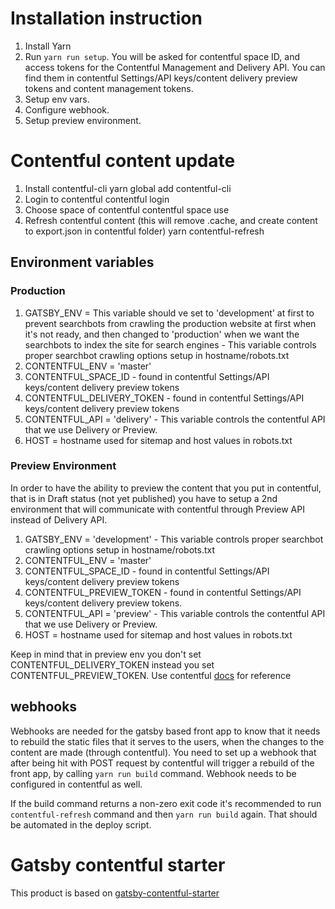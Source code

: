 # Installation instruction

1. Install Yarn
2. Run `yarn run setup`. You will be asked for contentful space ID, and access tokens for the Contentful Management and Delivery API. You can find them in contentful Settings/API keys/content delivery preview tokens and content management tokens.
3. Setup env vars.
4. Configure webhook.
5. Setup preview environment.

# Contentful content update

1. Install contentful-cli
   yarn global add contentful-cli
2. Login to contentful
   contentful login
3. Choose space of contentful
   contentful space use
4. Refresh contentful content (this will remove .cache, and create content to export.json in contentful folder)
   yarn contentful-refresh

## Environment variables

### Production

1. GATSBY_ENV = This variable should ve set to 'development' at first to prevent searchbots from crawling the production website at first when it's not ready, and then changed to 'production' when we want the searchbots to index the site for search engines - This variable controls proper searchbot crawling options setup in hostname/robots.txt
2. CONTENTFUL_ENV = 'master'
3. CONTENTFUL_SPACE_ID - found in contentful Settings/API keys/content delivery preview tokens
4. CONTENTFUL_DELIVERY_TOKEN - found in contentful Settings/API keys/content delivery preview tokens
5. CONTENTFUL_API = 'delivery' - This variable controls the contentful API that we use Delivery or Preview.
6. HOST = hostname used for sitemap and host values in robots.txt

### Preview Environment

In order to have the ability to preview the content that you put in contentful, that is in Draft status (not yet published) you have to setup a 2nd environment that will communicate with contentful through Preview API instead of Delivery API.

1. GATSBY_ENV = 'development' - This variable controls proper searchbot crawling options setup in hostname/robots.txt
2. CONTENTFUL_ENV = 'master'
3. CONTENTFUL_SPACE_ID - found in contentful Settings/API keys/content delivery preview tokens
4. CONTENTFUL_PREVIEW_TOKEN - found in contentful Settings/API keys/content delivery preview tokens.
5. CONTENTFUL_API = 'preview' - This variable controls the contentful API that we use Delivery or Preview.
6. HOST = hostname used for sitemap and host values in robots.txt

Keep in mind that in preview env you don't set CONTENTFUL_DELIVERY_TOKEN instead you set CONTENTFUL_PREVIEW_TOKEN. Use contentful [docs](https://www.contentful.com/developers/docs/references/content-preview-api/#/introduction/preview-api-authentication) for reference

## webhooks

Webhooks are needed for the gatsby based front app to know that it needs to rebuild the static files that it serves to the users, when the changes to the content are made (through contentful). You need to set up a webhook that after being hit with POST request by contentful will trigger a rebuild of the front app, by calling `yarn run build` command. Webhook needs to be configured in contentful as well.

If the build command returns a non-zero exit code it's recommended to run `contentful-refresh` command and then `yarn run build` again. That should be automated in the deploy script.

# Gatsby contentful starter

This product is based on [gatsby-contentful-starter](gatsby-contentful-starter-Readme.md)
